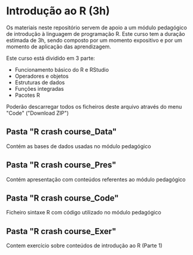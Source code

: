 # Introdução ao R (3h)

Os materiais neste repositório servem de apoio a um módulo pedagógico de introdução à linguagem de programação R. 
Este curso tem a duração estimada de 3h, sendo composto por um momento expositivo e por um momento de aplicação das aprendizagem.

Este curso está dividido em 3 parte:
-   Funcionamento básico do R e RStudio
-   Operadores e objetos
-   Estruturas de dados
-   Funções integradas
-   Pacotes R

Poderão descarregar todos os ficheiros deste arquivo através do menu "Code" ("Download ZIP")

## Pasta "R crash course_Data"
Contém as bases de dados usadas no módulo pedagógico

## Pasta "R crash course_Pres"
Contém apresentação com conteúdos referentes ao módulo pedagógico

## Pasta "R crash course_Code"
Ficheiro sintaxe R com código utilizado no módulo pedagógico

## Pasta "R crash course_Exer"
Contem exercício sobre conteúdos de introdução ao R (Parte 1)
